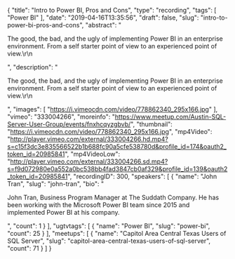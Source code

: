 {
  "title": "Intro to Power BI, Pros and Cons",
  "type": "recording",
  "tags": [
    "Power BI"
  ],
  "date": "2019-04-16T13:35:56",
  "draft": false,
  "slug": "intro-to-power-bi-pros-and-cons",
  "abstract": "<p>The good, the bad, and the ugly of implementing Power BI in an enterprise environment. From a self starter point of view to an experienced point of view.\r\n</p>",
  "description": "<p>The good, the bad, and the ugly of implementing Power BI in an enterprise environment. From a self starter point of view to an experienced point of view.\r\n</p>",
  "images": [
    "https://i.vimeocdn.com/video/778862340_295x166.jpg"
  ],
  "vimeo": "333004266",
  "moreinfo": "https://www.meetup.com/Austin-SQL-Server-User-Group/events/fnxhcqyzgbvb/",
  "thumbnail": "https://i.vimeocdn.com/video/778862340_295x166.jpg",
  "mp4Video": "http://player.vimeo.com/external/333004266.hd.mp4?s=c15f3dc3e835566522b1b688fc90a5cfe538780d&profile_id=174&oauth2_token_id=20985841",
  "mp4VideoLow": "http://player.vimeo.com/external/333004266.sd.mp4?s=f9d072980e0a552a0bc538bb4fad3847cb0af329&profile_id=139&oauth2_token_id=20985841",
  "recordingID": 300,
  "speakers": [
    {
      "name": "John Tran",
      "slug": "john-tran",
      "bio": "<p>John Tran, Business Program Manager at The Suddath Company. He has been working with the Microsoft Power BI team since 2015 and implemented Power BI at his company.</p>",
      "count": 1
    }
  ],
  "ugtvtags": [
    {
      "name": "Power BI",
      "slug": "power-bi",
      "count": 25
    }
  ],
  "meetups": [
    {
      "name": "Capitol Area Central Texas Users of SQL Server",
      "slug": "capitol-area-central-texas-users-of-sql-server",
      "count": 71
    }
  ]
}